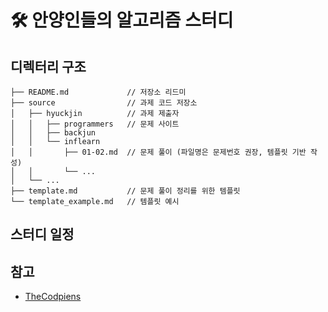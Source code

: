 # 🛠 안양인들의 알고리즘 스터디
## 디렉터리 구조
```
├── README.md             // 저장소 리드미
├── source                // 과제 코드 저장소
│   ├── hyuckjin          // 과제 제출자
│   │   ├── programmers   // 문제 사이트
│   │   ├── backjun       
│   │   └── inflearn      
│   │       ├── 01-02.md  // 문제 풀이 (파일명은 문제번호 권장, 템플릿 기반 작성)
│   │       └── ...
│   └── ...
├── template.md           // 문제 풀이 정리를 위한 템플릿
└── template_example.md   // 템플릿 예시
```

## 스터디 일정


## 참고
- [TheCodpiens](https://github.com/TheCopiens/algorithm-study)
